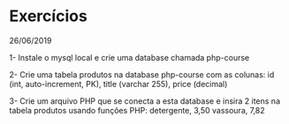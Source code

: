 # Exercícios

26/06/2019

1- Instale o mysql local e crie uma database chamada php-course 

2- Crie uma tabela produtos na database php-course com as colunas: 
    id (int, auto-increment, PK),
    title (varchar 255),
    price (decimal)

3- Crie um arquivo PHP que se conecta a esta database e insira 2 itens na tabela produtos usando funções PHP:
    detergente, 3,50
    vassoura, 7,82
    
    
